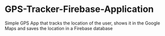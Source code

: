 # GPS-Tracker-Firebase-Application
Simple GPS App that tracks the location of the user, shows it in the Google Maps and saves the location in a Firebase database
